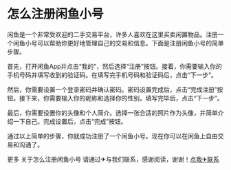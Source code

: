 # 怎么注册闲鱼小号

闲鱼是一个非常受欢迎的二手交易平台，许多人喜欢在这里买卖闲置物品。注册一个闲鱼小号可以帮助你更好地管理自己的交易和信息。下面是注册闲鱼小号的简单步骤。

首先，打开闲鱼App并点击“我的”，然后选择“注册”按钮。接着，你需要输入你的手机号码并填写收到的验证码。在填写完手机号码和验证码后，点击“下一步”。

然后，你需要设置一个登录密码并确认密码。密码设置完成后，点击“完成注册”按钮。接下来，你需要输入你的昵称和选择你的性别。填写完毕后，点击“下一步”。

最后，你需要设置你的头像和个人简介。选择一张合适的照片作为头像，并简单介绍一下自己。完成设置后，点击“完成”按钮。

通过以上简单的步骤，你就成功注册了一个闲鱼小号。现在你可以在闲鱼上自由交易和沟通了。

更多 关于怎么注册闲鱼小号 请通过✈与我们联系，感谢阅读，谢谢！[点我✈联系](https://d.k02.cc)
